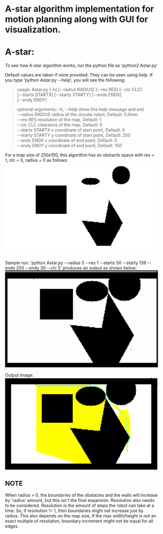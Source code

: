 # A-star algorithm implementation for motion planning along with GUI for visualization.

# A-star:

To see how A-star algorithm works, run the python file as 'python2 Astar.py'

Default values are taken if none provided. They can be seen using help. If you type 'python Astar.py --help', you will see the following:

>usage: Astar.py [-h] [--radius RADIUS] [--res RES] [--clc CLC]<br />
>                [--startx STARTX] [--starty STARTY] [--endx ENDX]<br />
>                [--endy ENDY]<br />

>optional arguments:
>  -h, --help       show this help message and exit<br />
>  --radius RADIUS  radius of the circular robot, Default: 5.0mm<br />
>  --res RES        resolution of the map, Default: 1<br />
>  --clc CLC        clearance of the map, Default: 0<br />
>  --startx STARTX  x coordinate of start point, Default: 0<br />
>  --starty STARTY  y coordinate of start point, Default: 250<br />
>  --endx ENDX      x coordinate of end point, Default: 0<br />
>  --endy ENDY      y coordinate of end point, Default: 150'<br />

For a map size of 250x150, this algorithm has an obstacle space with res = 1, clc = 0, radius = 0 as follows:
![Obstacle Space](https://github.com/RachithP/motion-planning/blob/master/A-star/obstacleSpace.png)

Sample run:
'python Astar.py --radius 5 --res 1 --startx 50 --starty 139 --endx 200 --endy 30 --clc 5'
produces an output as shown below:
![simulation](https://github.com/RachithP/motion-planning/blob/master/A-star/astar.gif)

Output Image:
![Sample output](https://github.com/RachithP/motion-planning/blob/master/A-star/sample_output.png)


## NOTE
When radius > 0, the boundaries of the obstacles and the walls will increase by 'radius' amount, but this isn't the final expansion. Resolution also needs to be considered. Resolution is the amount of steps the robot can take at a time. So, if resolution != 1, then boundaries might not increase just by radius. This also depends on the map size, if the max width/height is not an exact multiple of resolution, boundary increment might not be equal for all edges.
